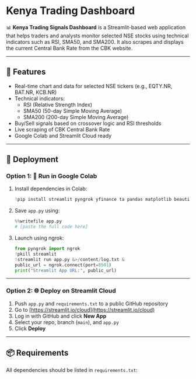# Kenya Trading Dashboard

📊 **Kenya Trading Signals Dashboard** is a Streamlit-based web application that helps traders and analysts monitor selected NSE stocks using technical indicators such as RSI, SMA50, and SMA200. It also scrapes and displays the current Central Bank Rate from the CBK website.

---

## 🔧 Features

- Real-time chart and data for selected NSE tickers (e.g., EQTY.NR, BAT.NR, KCB.NR)
- Technical indicators:
  - RSI (Relative Strength Index)
  - SMA50 (50-day Simple Moving Average)
  - SMA200 (200-day Simple Moving Average)
- Buy/Sell signals based on crossover logic and RSI thresholds
- Live scraping of CBK Central Bank Rate
- Google Colab and Streamlit Cloud ready

---

## 🚀 Deployment

### Option 1: 🧪 Run in Google Colab

1. Install dependencies in Colab:
    ```python
    !pip install streamlit pyngrok yfinance ta pandas matplotlib beautifulsoup4
    ```
2. Save `app.py` using:
    ```python
    %%writefile app.py
    # [paste the full code here]
    ```
3. Launch using ngrok:
    ```python
    from pyngrok import ngrok
    !pkill streamlit
    !streamlit run app.py &>/content/log.txt &
    public_url = ngrok.connect(port=8501)
    print("Streamlit App URL:", public_url)
    ```

---

### Option 2: 🌐 Deploy on Streamlit Cloud

1. Push `app.py` and `requirements.txt` to a public GitHub repository
2. Go to [https://streamlit.io/cloud](https://streamlit.io/cloud)
3. Log in with GitHub and click **New App**
4. Select your repo, branch (`main`), and `app.py`
5. Click **Deploy**

---

## 📦 Requirements

All dependencies should be listed in `requirements.txt`:

